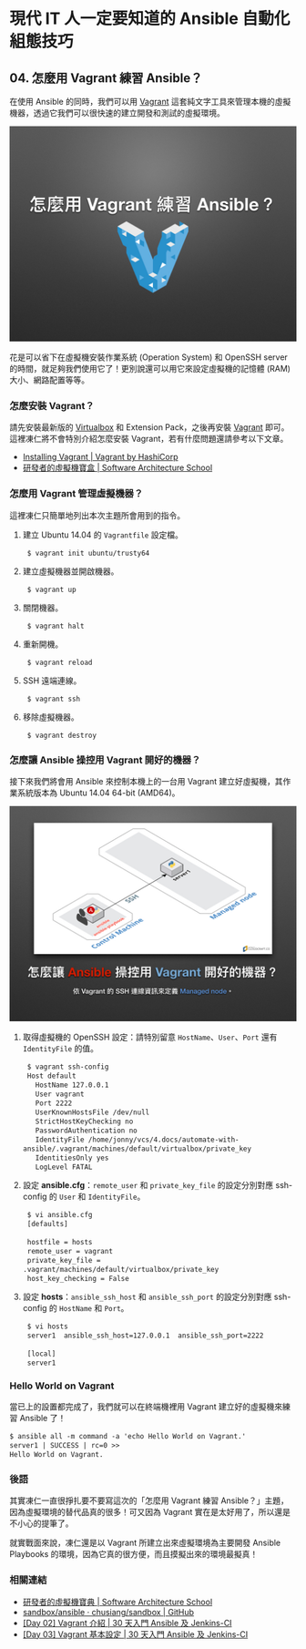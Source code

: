 # 現代 IT 人一定要知道的 Ansible 自動化組態技巧

## 04. 怎麼用 Vagrant 練習 Ansible？

在使用 Ansible 的同時，我們可以用 [Vagrant][vagrant_official] 這套純文字工具來管理本機的虛擬機器，透過它我們可以很快速的建立開發和測試的虛擬環境。

[vagrant_official]: https://www.vagrantup.com/

![automate_with_ansible_practice-01.jpg](imgs/automate_with_ansible_practice-01.jpg)

花是可以省下在虛擬機安裝作業系統 (Operation System) 和 OpenSSH server 的時間，就足夠我們使用它了！更別說還可以用它來設定虛擬機的記憶體 (RAM) 大小、網路配置等等。


### 怎麼安裝 Vagrant？

請先安裝最新版的 [Virtualbox][download_virtualbox] 和 Extension Pack，之後再安裝 [Vagrant][download_vagrant] 即可。這裡凍仁將不會特別介紹怎麼安裝 Vagrant，若有什麼問題還請參考以下文章。

- [Installing Vagrant | Vagrant by HashiCorp][Installing_vagrant]
- [研發者的虛擬機寶盒 | Software Architecture School][vm-for-devops]

[download_virtualbox]: https://www.virtualbox.org/wiki/Downloads
[download_vagrant]: https://www.vagrantup.com/downloads.html
[Installing_vagrant]: https://www.vagrantup.com/docs/installation/
[vm-for-devops]: http://school.soft-arch.net/p/vm-for-devops


### 怎麼用 Vagrant 管理虛擬機器？

這裡凍仁只簡單地列出本次主題所會用到的指令。

1. 建立 Ubuntu 14.04 的 `Vagrantfile` 設定檔。

        $ vagrant init ubuntu/trusty64

2. 建立虛擬機器並開啟機器。

        $ vagrant up

3. 關閉機器。

        $ vagrant halt

4. 重新開機。

        $ vagrant reload

5. SSH 遠端連線。

        $ vagrant ssh

6. 移除虛擬機器。

        $ vagrant destroy


### 怎麼讓 Ansible 操控用 Vagrant 開好的機器？

接下來我們將會用 Ansible 來控制本機上的一台用 Vagrant 建立好虛擬機，其作業系統版本為 Ubuntu 14.04 64-bit (AMD64)。

![automate_with_ansible_practice-02.jpg](imgs/automate_with_ansible_practice-02.jpg)

1. 取得虛擬機的 OpenSSH 設定：請特別留意 `HostName`、`User`、`Port` 還有 `IdentityFile` 的值。

        $ vagrant ssh-config
        Host default
          HostName 127.0.0.1
          User vagrant
          Port 2222
          UserKnownHostsFile /dev/null
          StrictHostKeyChecking no
          PasswordAuthentication no
          IdentityFile /home/jonny/vcs/4.docs/automate-with-ansible/.vagrant/machines/default/virtualbox/private_key
          IdentitiesOnly yes
          LogLevel FATAL

2. 設定 **ansible.cfg**：`remote_user` 和 `private_key_file` 的設定分別對應 ssh-config 的 `User` 和 `IdentityFile`。

        $ vi ansible.cfg
        [defaults]
        
        hostfile = hosts
        remote_user = vagrant
        private_key_file = .vagrant/machines/default/virtualbox/private_key
        host_key_checking = False

2. 設定 **hosts**：`ansible_ssh_host` 和 `ansible_ssh_port` 的設定分別對應 ssh-config 的 `HostName` 和 `Port`。

        $ vi hosts
        server1  ansible_ssh_host=127.0.0.1  ansible_ssh_port=2222
        
        [local]
        server1


### Hello World on Vagrant

當已上的設置都完成了，我們就可以在終端機裡用 Vagrant 建立好的虛擬機來練習 Ansible 了！

    $ ansible all -m command -a 'echo Hello World on Vagrant.'
    server1 | SUCCESS | rc=0 >>
    Hello World on Vagrant.

### 後語
    
其實凍仁一直很掙扎要不要寫這次的「怎麼用 Vagrant 練習 Ansible？」主題，因為虛擬環境的替代品真的很多！可又因為 Vagrant 實在是太好用了，所以還是不小心的提筆了。

就實戰面來說，凍仁還是以 Vagrant 所建立出來虛擬環境為主要開發 Ansible Playbooks 的環境，因為它真的很方便，而且摸擬出來的環境最擬真！


### 相關連結

- [研發者的虛擬機寶典 | Software Architecture School](http://school.soft-arch.net/courses/vm-for-devops)
- [sandbox/ansible · chusiang/sandbox | GitHub](https://github.com/chusiang/sandbox/tree/develop/ansible)
- [[Day 02] Vagrant 介紹 | 30 天入門 Ansible 及 Jenkins-CI](http://ithelp.ithome.com.tw/articles/10184824)
- [[Day 03] Vagrant 基本設定 | 30 天入門 Ansible 及 Jenkins-CI](http://ithelp.ithome.com.tw/articles/10184915)

